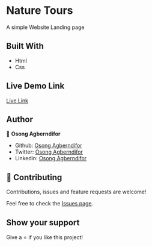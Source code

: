 # Nature Tours
A simple Website Landing page


## Built With

* Html
* Css

## Live Demo Link

[Live Link](https://osong-michael.github.io/Nature-Tours/)


## Author

👤 **Osong Agberndifor**

- Github: [Osong Agberndifor](https://github.com/Osong-Michael)
- Twitter: [Osong Agberndifor](https://twitter.com/Osong17)
- Linkedin: [Osong Agberndifor](https://linkedin.com/osong-agberndifor)


## 🤝 Contributing

Contributions, issues and feature requests are welcome!

Feel free to check the [Issues page]().

## Show your support

Give a ⭐️ if you like this project!
